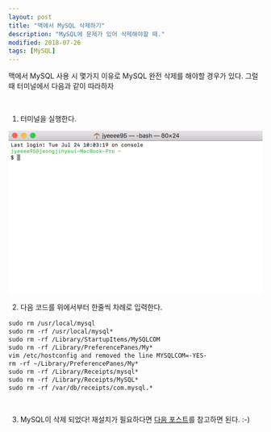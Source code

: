 ```yaml
---
layout: post
title: "맥에서 MySQL 삭제하기"
description: "MySQL에 문제가 있어 삭제해야할 때."
modified: 2018-07-26
tags: [MySQL]
---
```


맥에서 MySQL 사용 시 몇가지 이유로 MySQL 완전 삭제를 해야할 경우가 있다. 그럴 때 터미널에서 다음과 같이 따라하자

<br />

1. 터미널을 실행한다.

<img src="/images/fulls/180726_1/01.jpg" class="fit image">

<br />

2. 다음 코드를 위에서부터 한줄씩 차례로 입력한다.

~~~
sudo rm /usr/local/mysql
sudo rm -rf /usr/local/mysql*
sudo rm -rf /Library/StartupItems/MySQLCOM
sudo rm -rf /Library/PreferencePanes/My*
vim /etc/hostconfig and removed the line MYSQLCOM=-YES-
rm -rf ~/Library/PreferencePanes/My*
sudo rm -rf /Library/Receipts/mysql*
sudo rm -rf /Library/Receipts/MySQL*
sudo rm -rf /var/db/receipts/com.mysql.*
~~~
<br />

3. MySQL이 삭제 되었다! 재설치가 필요하다면 [다음 포스트]()를 참고하면 된다. :-)
